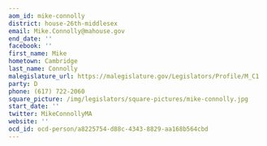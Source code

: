 ```yaml
---
aom_id: mike-connolly
district: house-26th-middlesex
email: Mike.Connolly@mahouse.gov
end_date: ''
facebook: ''
first_name: Mike
hometown: Cambridge
last_name: Connolly
malegislature_url: https://malegislature.gov/Legislators/Profile/M_C1
party: D
phone: (617) 722-2060
square_picture: /img/legislators/square-pictures/mike-connolly.jpg
start_date: ''
twitter: MikeConnollyMA
website: ''
ocd_id: ocd-person/a8225754-d88c-4343-8829-aa168b564cbd
---
```

